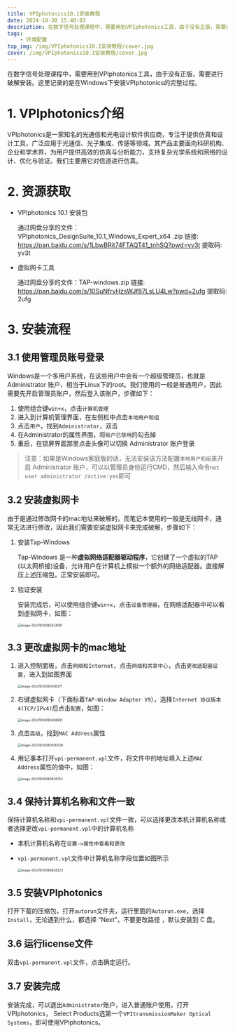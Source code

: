 ```yaml
---
title: VPIphotonics10.1安装教程
date: 2024-10-30 15:40:03
description: 在数字信号处理课程中，需要用到VPIphotonics工具，由于没有正版，需要进行破解安装。这里记录的是在Windows下安装VPIphotonics的完整过程。
tags: 
    - 环境配置
top_img: /img/VPIphotonics10.1安装教程/cover.jpg
cover: /img/VPIphotonics10.1安装教程/cover.jpg
---
```


在数字信号处理课程中，需要用到VPIphotonics工具，由于没有正版，需要进行破解安装。这里记录的是在Windows下安装VPIphotonics的完整过程。

# 1. VPIphotonics介绍

VPIphotonics是一家知名的光通信和光电设计软件供应商，专注于提供仿真和设计工具，广泛应用于光通信、光子集成、传感等领域。其产品主要面向科研机构、企业和学术界，为用户提供高效的仿真与分析能力，支持复杂光学系统和网络的设计、优化与验证。我们主要用它对信道进行仿真。

# 2. 资源获取

+   VPIphotonics 10.1 安装包

    通过网盘分享的文件：VPIphotonics_DesignSuite_10.1_Windows_Expert_x64 .zip
    链接: https://pan.baidu.com/s/1LbwBRit74FTAQT41_tnhSQ?pwd=yv3t 提取码: yv3t

+   虚拟网卡工具

    通过网盘分享的文件：TAP-windows.zip 
    链接: https://pan.baidu.com/s/10SuNfryHzsWJf87LsLU4Lw?pwd=2ufg 提取码: 2ufg

# 3. 安装流程

## 3.1 使用管理员账号登录

Windows是一个多用户系统，在这些用户中会有一个超级管理员，也就是 Administrator 账户，相当于Linux下的root。我们使用的一般是普通用户，因此需要先开启管理员账户，然后登入该账户，步骤如下：

1.   使用组合键`win+x`，点击`计算机管理`
2.   进入到计算机管理界面，在左侧栏中点击`本地用户和组`
3.   点击`用户`，找到`Administrator`，双击
4.   在Administrator的属性界面，将`账户已禁用`的勾去掉
5.   重启，在锁屏界面那里点击头像可以切换 Administrator 账户登录

> 注意：如果是Windows家庭版的话，无法安装该方法配置`本地用户和组`来开启 Administrator 账户，可以以管理员身份运行CMD，然后输入命令`net user administrator /active:yes`即可

## 3.2 安装虚拟网卡

由于是通过修改网卡的mac地址来破解的，而笔记本使用的一般是无线网卡，通常无法进行修改，因此我们需要安装虚拟网卡来完成破解，步骤如下：

1.   安装Tap-Windows

     Tap-Windows 是一种**虚拟网络适配器驱动程序**，它创建了一个虚拟的TAP (以太网桥接)设备，允许用户在计算机上模拟一个额外的网络适配器。直接解压上述压缩包，正常安装即可。

2.   验证安装

     安装完成后，可以使用组合键`win+x`，点击`设备管理器`，在网络适配器中可以看到虚拟网卡，如图：

     <img src="/img/VPIphotonics10.1安装教程/image-20241030062424581.png" alt="image-20241030062424581" style="zoom:50%;" />

## 3.3 更改虚拟网卡的mac地址

1.   进入控制面板，点击`网络和Internet`，点击`网络和共享中心`，点击`更改适配器设置`，进入到如图界面

     <img src="/img/VPIphotonics10.1安装教程/image-20241030063056371.png" alt="image-20241030063056371" style="zoom:50%;" />

2.   右键虚拟网卡（下面标着`TAP-Window Adapter V9`），选择`Internet 协议版本4(TCP/IPv4)`后点击`配置`，如图：

     <img src="/img/VPIphotonics10.1安装教程/image-20241030063406931.png" alt="image-20241030063406931" style="zoom:50%;" />

3.   点击`高级`，找到`MAC Address`属性

     <img src="/img/VPIphotonics10.1安装教程/image-20241030063500026.png" alt="image-20241030063500026" style="zoom:50%;" />

4.   用记事本打开`vpi-permanent.vpl`文件，将文件中的地址填入上述`MAC Address`属性的值中，如图：

     <img src="/img/VPIphotonics10.1安装教程/image-20241030063836753.png" alt="image-20241030063836753" style="zoom:50%;" />

## 3.4 保持计算机名称和文件一致

保持计算机名称和`vpi-permanent.vpl`文件一致，可以选择更改本机计算机名称或者选择更改`vpi-permanent.vpl`中的计算机名称

+   本机计算机名称在`设置->属性中查看和更改`

+   `vpi-permanent.vpl`文件中计算机名称字段位置如图所示

    <img src="/img/VPIphotonics10.1安装教程/image-20241030064828223.png" alt="image-20241030064828223" style="zoom:50%;" />

## 3.5 安装VPIphotonics

打开下载的压缩包，打开`autorun`文件夹，运行里面的`Autorun.exe`，选择`Install`，无论遇到什么，都选择 “Next”，不要更改路径 ，默认安装到 C 盘。

## 3.6 运行license文件

双击`vpi-permanent.vpl`文件，点击确定运行。

## 3.7 安装完成

安装完成，可以退出`Administrator`账户，进入普通账户使用。打开 VPIphotonics， Select Products选第一个`VPItransmissionMaker Optical Systems`，即可使用VPIphotonics。  







